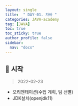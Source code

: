 ```yaml
---
layout: single
title:  " DAY-01. 자바 "
categories: JAVA-academy
tag: [JAVA]
toc: true
toc_sticky: true
author_profile: false
sidebar:
  nav: "docs"
---
```


## 📌 시작

<!--Quote-->
> 2022-02-23 

- 오리엔테이션(수업 계획, 팀 선별) 
- JDK설치(openjdk11)